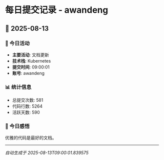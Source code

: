 # 每日提交记录 - awandeng

## 📅 2025-08-13

### 🎯 今日活动
- **主要活动**: 文档更新
- **技术栈**: Kubernetes
- **提交时间**: 09:00:01
- **账号**: awandeng

### 📊 统计信息
- 总提交次数: 581
- 代码行数: 5264
- 活跃天数: 590

### 💭 今日感悟
优雅的代码是最好的文档。

---
*自动生成于 2025-08-13T09:00:01.839575*
